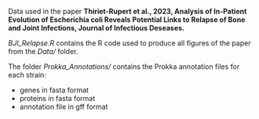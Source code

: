 
Data used in the paper **Thiriet-Rupert et al., 2023, Analysis of In-Patient Evolution of Escherichia coli Reveals Potential Links to Relapse of Bone and Joint Infections, Journal of Infectious Deseases.**

*BJI_Relapse.R* contains the R code used to produce all figures of the paper from the *Data/* folder.

The folder *Prokka_Annotations/* contains the Prokka annotation files for each strain:
  - genes in fasta format
  - proteins in fasta format
  - annotation file in gff format
